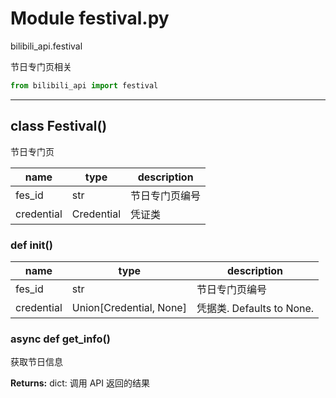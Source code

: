# Module festival.py


bilibili_api.festival

节日专门页相关


``` python
from bilibili_api import festival
```

---

## class Festival()

节日专门页


| name | type | description |
| - | - | - |
| fes_id | str | 节日专门页编号 |
| credential | Credential | 凭证类 |


### def __init__()


| name | type | description |
| - | - | - |
| fes_id | str | 节日专门页编号 |
| credential | Union[Credential, None] | 凭据类. Defaults to None. |


### async def get_info()

获取节日信息



**Returns:** dict: 调用 API 返回的结果




